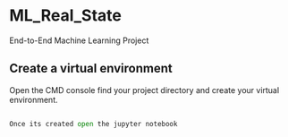 # ML_Real_State
End-to-End Machine Learning Project

## Create a virtual environment
Open the CMD console find your project directory and create your virtual environment.

  ```python -m venv venv

Once its created open the jupyter notebook






